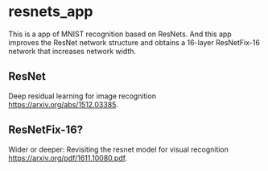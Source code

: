 # resnets_app
This is a app of MNIST recognition based on ResNets. And this app improves the ResNet network structure and obtains a 16-layer ResNetFix-16 network that increases network width. 
## ResNet
Deep residual learning for image recognition https://arxiv.org/abs/1512.03385.
## ResNetFix-16?
Wider or deeper: Revisiting the resnet model for visual recognition https://arxiv.org/pdf/1611.10080.pdf.